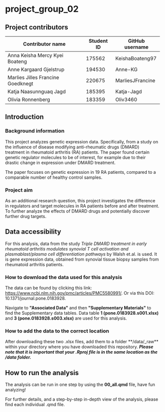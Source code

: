 # project_group_02

## Project contributors

| Contributor name                  | Student ID | GitHub username  |
|-----------------------------------|------------|------------------|
| Anna Keisha Mercy Kyei Boateng    | 175562     | KeishaBoateng97  |
| Anne Kargaard Gjelstrup           | 194530     | Anne-KG          |
| Marlies Jilles Francine Goedknegt | 220675     | MarliesJFrancine |
| Katja Naasunnguaq Jagd            | 185395     | Katja-Jagd       |
| Olivia Ronnenberg                 | 183359     | Oliv3460         |

## Introduction

### Background information

This project analyzes genetic expression data. Specifically, from a study on the influence of disease modifying anti-rheumatic drugs (DMARD) treatment in rheumatoid arthritis (RA) patients. The paper found certain genetic regulator molecules to be of interest, for example due to their drastic change in expression under DMARD treatment.

The paper focuses on genetic expression in 19 RA patients, compared to a comparable number of healthy control samples.

### Project aim

As an additional research question, this project investigates the difference in regulators and target molecules in RA patients before and after treatment. To further analyze the effects of DMARD drugs and potentially discover further drug targets.

## Data accessibility

For this analysis, data from the study *Triple DMARD treatment in early rheumatoid arthritis modulates synovial T cell activation and plasmablast/plasma cell differentiation pathways* by Walsh et.al. is used. It is gene expression data, obtained from synovial tissue biopsy samples from rheumatoid arthritis patients.

### How to download the data used for this analysis

The data can be found by clicking this link: <https://www.ncbi.nlm.nih.gov/pmc/articles/PMC5580991/>. Or via this DOI: 10.1371/journal.pone.0183928.

Navigate to **"Associated Data"** and then **"Supplementary Materials"** to find the Supplementary data tables. Data table **1 (pone.0183928.s001.xlsx)** and **3 (pone.0183928.s003.xlsx)** are used for this analysis.

### How to add the data to the correct location

After downloading these two .xlsx files, add them to a folder \*\*/data/\_raw\*\* within your directory where you have downloaded this repository. ***Please note that it is important that your .Rproj file is in the same location as the /data folder.***

## How to run the analysis

The analysis can be run in one step by using the **00_all.qmd** file, have fun analyzing!

For further details, and a step-by-step in-depth view of the analysis, please find each individual .qmd file.
